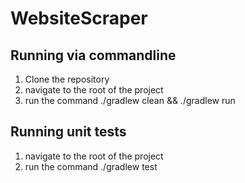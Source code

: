 # WebsiteScraper

## Running via commandline

1. Clone the repository
2. navigate to the root of the project
3. run the command ./gradlew clean && ./gradlew run

## Running unit tests

1. navigate to the root of the project
2. run the command ./gradlew test





